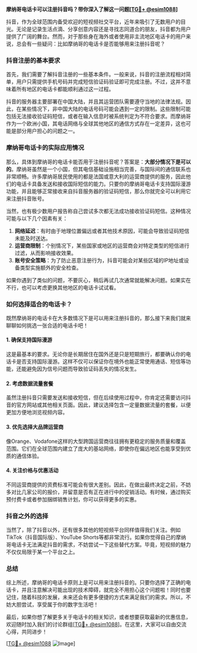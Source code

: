 **摩纳哥电话卡可以注册抖音吗？带你深入了解这一问题[[TG💪+ @esim1088](https://t.me/s/esim1088)]**

抖音，作为全球范围内备受欢迎的短视频社交平台，近年来吸引了无数用户的目光。无论是记录生活点滴、分享创意内容还是寻找志同道合的朋友，抖音都为用户提供了广阔的舞台。然而，对于那些身在海外或者使用非主流地区电话卡的用户来说，总会有一些疑问：比如摩纳哥的电话卡是否能够用来注册抖音呢？

### 抖音注册的基本要求

首先，我们需要了解抖音注册的一些基本条件。一般来说，抖音的注册流程相对简单，用户只需提供手机号码并完成短信验证码验证即可完成注册。不过，这并不意味着所有地区的电话卡都能顺利通过这一过程。

抖音的服务器主要部署在中国大陆，并且其运营团队需要遵守当地的法律法规。因此，在某些情况下，非中国大陆的电话号码可能会遇到一定的限制。这些限制可能包括无法接收验证码短信，或者在输入信息时被系统判定为不符合要求。而摩纳哥作为一个欧洲小国，其电话网络与全球其他地区的通信方式存在一定差异，这也可能是部分用户担心的问题之一。

### 摩纳哥电话卡的实际应用情况

那么，具体到摩纳哥的电话卡能否用于注册抖音呢？答案是：**大部分情况下是可以的**。摩纳哥虽然是一个小国，但其电信基础设施相当完善，与国际间的通信联系也非常顺畅。许多摩纳哥居民使用的都是法国或意大利的运营商提供的服务，因此他们的电话卡具备发送和接收国际短信的能力。只要你的摩纳哥电话卡支持国际漫游功能，并且能够正常接收来自抖音服务器的验证码短信，那么你就完全可以利用它来注册抖音账号。

当然，也有极少数用户报告称自己尝试多次都无法成功接收验证码短信。这种情况可能与以下几个因素有关：

1. **网络延迟**：有时由于地理位置偏远或者其他技术原因，可能会导致验证码短信未能及时送达。
2. **运营商限制**：个别情况下，某些国家或地区的运营商会对特定类型的短信进行过滤，从而影响接收效果。
3. **账号安全策略**：为了防止恶意注册行为，抖音可能会对某些区域的IP地址或设备类型实施额外的安全检查。

如果你遇到了类似的问题，不要灰心，稍后再试几次通常就能解决问题。如果实在不行，也可以考虑更换其他地区的电话卡试试看。

### 如何选择适合的电话卡？

既然摩纳哥的电话卡在大多数情况下是可以用来注册抖音的，那么接下来我们就来聊聊如何挑选一张合适的电话卡吧！

#### 1. 确保支持国际漫游
这是最基本的要求。无论你是长期居住在国外还是只是短期旅行，都要确认你的电话卡是否支持国际漫游。这样不仅可以保证你在境外也能正常使用通话、短信等功能，还能避免因为信号问题而导致验证码丢失的情况发生。

#### 2. 考虑数据流量套餐
虽然注册抖音只需要发送和接收短信，但在后续使用过程中，你肯定还需要访问抖音的官方网站或其他相关页面。因此，建议选择包含一定量数据流量的套餐，以便更加方便地浏览视频内容。

#### 3. 优先选择大品牌运营商
像Orange、Vodafone这样的大型跨国运营商往往拥有更稳定的服务质量和覆盖范围。它们在全球范围内建立了庞大的基站网络，即使你在偏远地区也能享受到优质的通信体验。

#### 4. 关注价格与优惠活动
不同运营商提供的资费标准可能会有很大差别。因此，在做出最终决定之前，不妨多对比几家公司的报价，并留意是否有正在进行中的促销活动。有时候，通过购买预付费卡或者参加捆绑销售计划，你可以获得更多的实惠。

### 抖音之外的选择

当然了，除了抖音以外，还有很多其他的短视频平台同样值得我们关注。例如TikTok（抖音国际版）、YouTube Shorts等都非常流行。如果你觉得自己的摩纳哥电话卡无法满足抖音的需求，不妨尝试一下这些替代方案。毕竟，短视频的魅力不仅仅局限于某一个平台之上。

### 总结

综上所述，摩纳哥的电话卡原则上是可以用来注册抖音的。只要你选择了正确的电话卡，并且注意解决可能出现的技术障碍，就完全不用担心这个问题啦！同时也要记住，随着科技的发展，未来还会有更多便捷的方式来满足我们的需求。所以，不妨大胆尝试，享受属于你的数字生活吧！

最后，如果你想了解更多关于电话卡的相关知识，或者想要获取最新的优惠信息，欢迎随时加入我们的讨论群组[[TG💪+ @esim1088](https://t.me/s/esim1088)]。在这里，大家可以自由交流心得，共同进步！

[[TG💪+ @esim1088](https://t.me/s/esim1088) ![Image](https://i.postimg.cc/4NQfJmqS/Snipaste-2025-05-13-00-14-12.png)]
